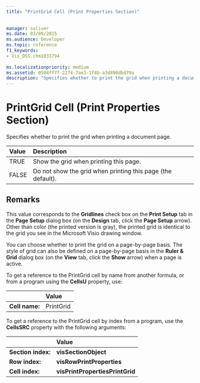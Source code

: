 ```yaml
---
title: "PrintGrid Cell (Print Properties Section)"
 
 
manager: soliver
ms.date: 03/09/2015
ms.audience: Developer
ms.topic: reference
f1_keywords:
- Vis_DSS.chm1033794
 
ms.localizationpriority: medium
ms.assetid: 0504ff7f-2274-7ae3-1f4b-a3d890dbd79a
description: "Specifies whether to print the grid when printing a document page."
---
```


# PrintGrid Cell (Print Properties Section)

Specifies whether to print the grid when printing a document page.
  
|**Value**|**Description**|
|:-----|:-----|
|TRUE  <br/> |Show the grid when printing this page. |
|FALSE  <br/> |Do not show the grid when printing this page (the default). |
   
## Remarks

This value corresponds to the **Gridlines** check box on the **Print Setup** tab in the **Page Setup** dialog box (on the **Design** tab, click the **Page Setup** arrow). Other than color (the printed version is gray), the printed grid is identical to the grid you see in the Microsoft Visio drawing window. 
  
You can choose whether to print the grid on a page-by-page basis. The style of grid can also be defined on a page-by-page basis in the **Ruler &amp; Grid** dialog box (on the **View** tab, click the **Show** arrow) when a page is active. 
  
To get a reference to the PrintGrid cell by name from another formula, or from a program using the **CellsU** property, use: 
  
||Value |
|:-----|:-----|
|**Cell name:**  <br/> |PrintGrid  <br/> |
   
To get a reference to the PrintGrid cell by index from a program, use the **CellsSRC** property with the following arguments: 
  
||Value |
|:-----|:-----|
|**Section index:**  <br/> |**visSectionObject** <br/> |
|**Row index:**  <br/> |**visRowPrintProperties** <br/> |
|**Cell index:**  <br/> |**visPrintPropertiesPrintGrid** <br/> |
   

